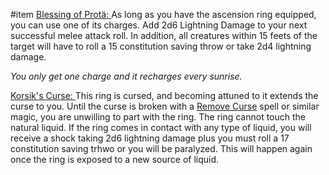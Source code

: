 #item 
<u>Blessing of Protä: </u>As long as you have the ascension ring equipped, you can use one of its charges. Add 2d6 Lightning Damage to your next successful melee attack roll. 
In addition, all creatures within 15 feets of the target will have to roll a 15 constitution saving throw or take 2d4 lightning damage.

*You only get one charge and it recharges every sunrise.*

<u>Korsik's Curse: </u>This ring is cursed, and becoming attuned to it extends the curse to you. Until the curse is broken with a [Remove Curse](http://dnd5e.wikidot.com/spell:remove-curse) spell or similar magic, you are unwilling to part with the ring.  The ring cannot touch the natural liquid. If the ring comes in contact with any type of liquid, you will receive a shock taking 2d6 lightning damage plus you must roll a 17 constitution saving trhwo or you will be paralyzed. This will happen again once the ring is exposed to a new source of liquid.


